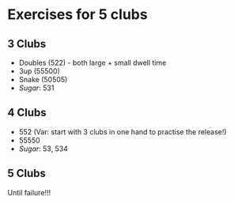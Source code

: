 # Exercises for 5 clubs

## 3 Clubs

- Doubles (522) - both large + small dwell time
- 3up (55500)
- Snake (50505)
- *Sugar*: 531

## 4 Clubs

- 552 (Var: start with 3 clubs in one hand to practise the release!)
- 55550
- *Sugar*: 53, 534

## 5 Clubs

Until failure!!!

